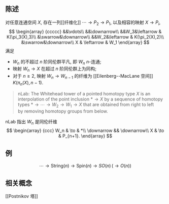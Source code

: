 
## 陈述

对任意连通空间 $X$, 存在一列[[纤维化]] $\cdots\to P_2\to P_1$, 以及相容的映射 $X\to P_i$,
$$
\begin{array}
	{ccccc}
	&&\vdots\\
	&&\downarrow\\
	&&W_3&\leftarrow & K(\pi_3(X),3)\\
	&\swarrow&\downarrow\\
	&&W_2&\leftarrow & K(\pi_2(X),2)\\
	&\swarrow&\downarrow\\
	X & \leftarrow & W_1
\end{array}
$$
满足

- $W_n$ 的不超过 $n$ 阶同伦群平凡, 即 $W_n$ $n$-连通;
- 映射 $W_n\to X$ 在超过 $n$ 阶同伦群上为同构;
- 对于 $n\geq 2$, 映射 $W_n\to W_{n-1}$ 的纤维为 [[Eilenberg--MacLane 空间]] $K(\pi_n(X),n-1)$.

> nLab: The Whitehead tower of a pointed homotopy type $X$ is an interpolation of the point inclusion $* \to X$ by a sequence of homotopy types $*\to\cdots\to W_2\to W_1\to X$ that are obtained from right to left by removing homotopy groups from below.

nLab 指出 $W_n$ 是同伦纤维
$$
\begin{array}
	{ccc}
	W_n & \to & *\\
	\downarrow && \downarrow\\
	X & \to & P_{n+1}.
\end{array}
$$
## 例

$$
\cdots\to \text{String}(n)\to\text{Spin}(n)\to SO(n) \,(\to O(n))
$$
## 相关概念

[[Postnikov 塔]]
